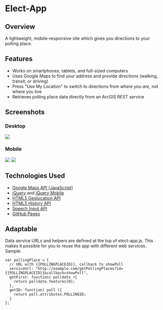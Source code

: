 # Elect-App

## Overview

A lightweight, mobile-responsive site which gives you directions to your polling place.

## Features

* Works on smartphones, tablets, and full-sized computers
* Uses Google Maps to find your address and provide directions (walking, transit, or driving)
* Press "Use My Location" to switch to directions from <em>where you are</em>, not where you live
* Retrieves polling place data directly from an ArcGIS REST service

## Screenshots

### Desktop
<img src="https://raw.github.com/mapmeld/elect-app/gh-pages/ondesktop.png"/>

### Mobile
<img src="https://raw.github.com/mapmeld/elect-app/gh-pages/onmobile.png"/>
<img src="https://raw.github.com/mapmeld/elect-app/gh-pages/onmobile2.png"/>

## Technologies Used

* <a href="https://developers.google.com/maps/documentation/javascript/">Google Maps API (JavaScript)</a>
* <a href="http://jquery.com/">jQuery</a> and <a href="http://jquerymobile.com/">jQuery Mobile</a>
* <a href="http://diveintohtml5.info/geolocation.html">HTML5 Geolocation API</a>
* <a href="http://diveintohtml5.info/history.html">HTML5 History API</a>
* <a href="http://www.labnol.org/software/add-speech-recognition-to-website/19989/">Speech Input API</a>
* <a href="http://pages.github.com/">GitHub Pages</a>

## Adaptable

Data service URLs and helpers are defined at the top of elect-app.js. This makes it possible for you to reuse the app
with different web services. Sample:

    var pollingPlace = {
      // URL with {{POLLINGPLACEID}}, callback to showPoll
      serviceUrl: "http://example.com/getPollingPlaces?id={{POLLINGPLACEID}}&callback=showPoll",
      getFirst: function( polldata ){
        return polldata.features[0];
      },
      getID: function( poll ){
        return poll.attributes.POLLINGID;
      }
    };